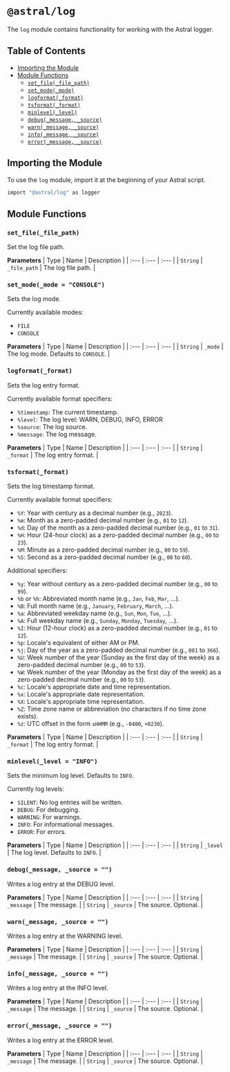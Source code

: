 # `@astral/log`

The `log` module contains functionality for working with the Astral logger.

## Table of Contents

- [Importing the Module](#importing-the-module)
- [Module Functions](#module-functions)
  - [`set_file(_file_path)`](#set_file_file_path)
  - [`set_mode(_mode)`](#set_mode_mode--console)
  - [`logformat(_format)`](#logformat_format)
  - [`tsformat(_format)`](#tsformat_format)
  - [`minlevel(_level)`](#minlevel_level--info)
  - [`debug(_message, _source)`](#debug_message-_source--)
  - [`warn(_message, _source)`](#warn_message-_source--)
  - [`info(_message, _source)`](#info_message-_source--)
  - [`error(_message, _source)`](#error_message-_source--)

## Importing the Module

To use the `log` module, import it at the beginning of your Astral script.

```ruby
import "@astral/log" as logger
```

## Module Functions

### `set_file(_file_path)`

Set the log file path.

**Parameters**
| Type | Name | Description |
| :--- | :--- | :--- |
| `String` | `_file_path` | The log file path. |

### `set_mode(_mode = "CONSOLE")`

Sets the log mode.

Currently available modes:
- `FILE`
- `CONSOLE`

**Parameters**
| Type | Name | Description |
| :--- | :--- | :--- |
| `String` | `_mode` | The log mode. Defaults to `CONSOLE`. |

### `logformat(_format)`

Sets the log entry format.

Currently available format specifiers:
- `%timestamp`: The current timestamp.
- `%level`: The log level: WARN, DEBUG, INFO, ERROR
- `%source`: The log source.
- `%message`: The log message.

**Parameters**
| Type | Name | Description |
| :--- | :--- | :--- |
| `String` | `_format` | The log entry format. |

### `tsformat(_format)`

Sets the log timestamp format.

Currently available format specifiers:
- `%Y`: Year with century as a decimal number (e.g., `2023`).
- `%m`: Month as a zero-padded decimal number (e.g., `01` to `12`).
- `%d`: Day of the month as a zero-padded decimal number (e.g., `01` to `31`).
- `%H`: Hour (24-hour clock) as a zero-padded decimal number (e.g., `00` to `23`).
- `%M`: Minute as a zero-padded decimal number (e.g., `00` to `59`).
- `%S`: Second as a zero-padded decimal number (e.g., `00` to `60`).

Additional specifiers:
- `%y`: Year without century as a zero-padded decimal number (e.g., `00` to `99`).
- `%b` or `%h`: Abbreviated month name (e.g., `Jan`, `Feb`, `Mar`, ...).
- `%B`: Full month name (e.g., `January`, `February`, `March`, ...).
- `%a`: Abbreviated weekday name (e.g., `Sun`, `Mon`, `Tue`, ...).
- `%A`: Full weekday name (e.g., `Sunday`, `Monday`, `Tuesday`, ...).
- `%I`: Hour (12-hour clock) as a zero-padded decimal number (e.g., `01` to `12`).
- `%p`: Locale's equivalent of either AM or PM.
- `%j`: Day of the year as a zero-padded decimal number (e.g., `001` to `366`).
- `%U`: Week number of the year (Sunday as the first day of the week) as a zero-padded decimal number (e.g., `00` to `53`).
- `%W`: Week number of the year (Monday as the first day of the week) as a zero-padded decimal number (e.g., `00` to `53`).
- `%c`: Locale's appropriate date and time representation.
- `%x`: Locale's appropriate date representation.
- `%X`: Locale's appropriate time representation.
- `%Z`: Time zone name or abbreviation (no characters if no time zone exists).
- `%z`: UTC offset in the form `±HHMM` (e.g., `-0400`, `+0230`).

**Parameters**
| Type | Name | Description |
| :--- | :--- | :--- |
| `String` | `_format` | The log entry format. |

### `minlevel(_level = "INFO")`

Sets the minimum log level. Defaults to `INFO`.

Currently log levels:
- `SILENT`: No log entries will be written.
- `DEBUG`: For debugging.
- `WARNING`: For warnings.
- `INFO`: For informational messages.
- `ERROR`: For errors.

**Parameters**
| Type | Name | Description |
| :--- | :--- | :--- |
| `String` | `_level` | The log level. Defaults to `INFO`. |

### `debug(_message, _source = "")`

Writes a log entry at the DEBUG level.

**Parameters**
| Type | Name | Description |
| :--- | :--- | :--- |
| `String` | `_message` | The message. |
| `String` | `_source` | The source. Optional. |


### `warn(_message, _source = "")`

Writes a log entry at the WARNING level.

**Parameters**
| Type | Name | Description |
| :--- | :--- | :--- |
| `String` | `_message` | The message. |
| `String` | `_source` | The source. Optional. |


### `info(_message, _source = "")`

Writes a log entry at the INFO level.

**Parameters**
| Type | Name | Description |
| :--- | :--- | :--- |
| `String` | `_message` | The message. |
| `String` | `_source` | The source. Optional. |

### `error(_message, _source = "")`

Writes a log entry at the ERROR level.

**Parameters**
| Type | Name | Description |
| :--- | :--- | :--- |
| `String` | `_message` | The message. |
| `String` | `_source` | The source. Optional. |